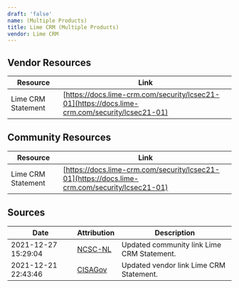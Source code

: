 ```yaml
---
draft: 'false'
name: (Multiple Products)
title: Lime CRM (Multiple Products)
vendor: Lime CRM
---
```


## Vendor Resources
| Resource | Link |
| --- | --- |
| Lime CRM Statement | [https://docs.lime-crm.com/security/lcsec21-01](https://docs.lime-crm.com/security/lcsec21-01) |

## Community Resources
| Resource | Link |
| --- | --- |
| Lime CRM Statement | [https://docs.lime-crm.com/security/lcsec21-01](https://docs.lime-crm.com/security/lcsec21-01) |


## Sources
| Date | Attribution | Description |
| --- | --- | --- |
| 2021-12-27 15:29:04 | [NCSC-NL](https://github.com/NCSC-NL/log4shell/blob/main/software/README.md) | Updated community link Lime CRM Statement.  |
| 2021-12-21 22:43:46 | [CISAGov](https://raw.githubusercontent.com/cisagov/log4j-affected-db/develop/README.md) | Updated vendor link Lime CRM Statement.  |
